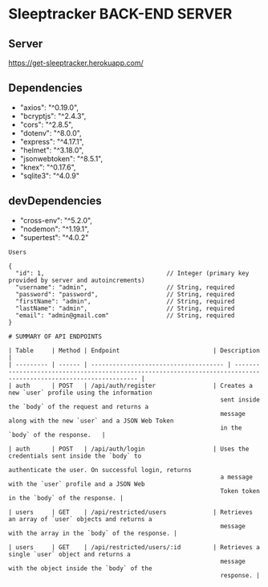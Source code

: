 # Sleeptracker BACK-END SERVER

## Server

https://get-sleeptracker.herokuapp.com/

## Dependencies

- "axios": "^0.19.0",
- "bcryptjs": "^2.4.3",
- "cors": "^2.8.5",
- "dotenv": "^8.0.0",
- "express": "^4.17.1",
- "helmet": "^3.18.0",
- "jsonwebtoken": "^8.5.1",
- "knex": "^0.17.6",
- "sqlite3": "^4.0.9"

## devDependencies

- "cross-env": "^5.2.0",
- "nodemon": "^1.19.1",
- "supertest": "^4.0.2"

`Users`

```
{
  "id": 1,                                  // Integer (primary key provided by server and autoincrements)
  "username": "admin",                      // String, required
  "password": "password",                   // String, required
  "firstName": "admin",                     // String, required
  "lastName": "admin",                      // String, required
  "email": "admin@gmail.com"                // String, required
}

# SUMMARY OF API ENDPOINTS

| Table     | Method | Endpoint                          | Description                                                                                                                                                                                    |
| --------- | ------ | ------------------------------------- | ----------------------------------------------------------------------------------------------------------------- |
| auth      | POST   | /api/auth/register                | Creates a new `user` profile using the information
                                                           sent inside the `body` of the request and returns a
                                                           message along with the new `user` and a JSON Web Token
                                                           in the `body` of the response.   |

| auth      | POST   | /api/auth/login                   | Uses the credentials sent inside the `body` to
                                                           authenticate the user. On successful login, returns
                                                           a message with the `user` profile and a JSON Web
                                                           Token token in the `body` of the response. |

| users     | GET    | /api/restricted/users             | Retrieves an array of `user` objects and returns a
                                                           message with the array in the `body` of the response. |

| users     | GET    | /api/restricted/users/:id         | Retrieves a single `user` object and returns a
                                                           message with the object inside the `body` of the 
                                                           response. |   